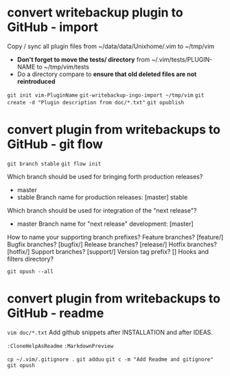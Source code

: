 # convert writebackup plugin to GitHub - import

Copy / sync all plugin files from ~/data/data/Unixhome/.vim to ~/tmp/vim
- **Don't forget to move the tests/ directory** from ~/.vim/tests/PLUGIN-NAME to ~/tmp/vim/tests
- Do a directory compare to **ensure that old deleted files are not reintroduced**

`git init vim-PluginName`
`git-writebackup-ingo-import ~/tmp/vim`
`git create -d "Plugin description from doc/*.txt"`
`git opublish`

# convert plugin from writebackups to GitHub - git flow

`git branch stable`
`git flow init`

Which branch should be used for bringing forth production releases?
   - master
   - stable
Branch name for production releases: [master] stable

Which branch should be used for integration of the "next release"?
   - master
Branch name for "next release" development: [master]

How to name your supporting branch prefixes?
Feature branches? [feature/]
Bugfix branches? [bugfix/]
Release branches? [release/]
Hotfix branches? [hotfix/]
Support branches? [support/]
Version tag prefix? []
Hooks and filters directory?

`git opush --all`

# convert plugin from writebackups to GitHub - readme

`vim doc/*.txt`
Add github snippets after INSTALLATION and after IDEAS.

`:CloneHelpAsReadme`
`:MarkdownPreview`

`cp ~/.vim/.gitignore .`
`git adduu`
`git c -m "Add Readme and gitignore"`
`git opush`

